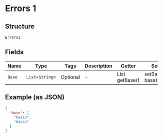 
# Errors 1

## Structure

`Errors1`

## Fields

| Name | Type | Tags | Description | Getter | Setter |
|  --- | --- | --- | --- | --- | --- |
| `Base` | `List<String>` | Optional | - | List<String> getBase() | setBase(List<String> base) |

## Example (as JSON)

```json
{
  "base": [
    "base3",
    "base4"
  ]
}
```

